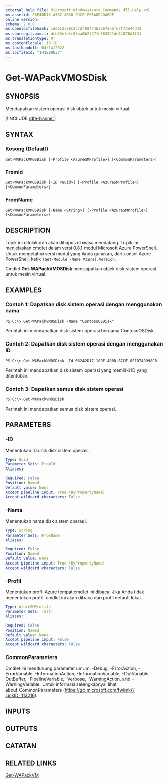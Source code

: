 ```yaml
---
external help file: Microsoft.WindowsAzure.Commands.dll-Help.xml
ms.assetid: E6E40D1B-A5BC-4B38-9D22-F06A8E4DABDF
online version: ''
schema: 2.0.0
ms.openlocfilehash: 1de012c80c2c7df68474b56678abfe7f73e44d42
ms.sourcegitcommit: dcb33efdfc53ba0b2f271e883021de84878d1f31
ms.translationtype: MT
ms.contentlocale: id-ID
ms.lasthandoff: 04/14/2022
ms.locfileid: "141880637"
---
```

# Get-WAPackVMOSDisk

## SYNOPSIS
Mendapatkan sistem operasi disk objek untuk mesin virtual.

[!INCLUDE [rdfe-banner](../../includes/rdfe-banner.md)]

## SYNTAX

### Kosong (Default)
```
Get-WAPackVMOSDisk [-Profile <AzureSMProfile>] [<CommonParameters>]
```

### FromId
```
Get-WAPackVMOSDisk [-ID <Guid>] [-Profile <AzureSMProfile>] [<CommonParameters>]
```

### FromName
```
Get-WAPackVMOSDisk [-Name <String>] [-Profile <AzureSMProfile>] [<CommonParameters>]
```

## DESCRIPTION
Topik ini ditolak dan akan dihapus di masa mendatang.
Topik ini menjelaskan cmdlet dalam versi 0.8.1 modul Microsoft Azure PowerShell.
Untuk mengetahui versi modul yang Anda gunakan, dari konsol Azure PowerShell, ketik `(Get-Module -Name Azure).Version`.

Cmdlet **Get-WAPackVMOSDisk** mendapatkan objek disk sistem operasi untuk mesin virtual.

## EXAMPLES

### Contoh 1: Dapatkan disk sistem operasi dengan menggunakan nama
```
PS C:\> Get-WAPackVMOSDisk -Name "ContosoOSDisk"
```

Perintah ini mendapatkan disk sistem operasi bernama ContosoOSDisk.

### Contoh 2: Dapatkan disk sistem operasi dengan menggunakan ID
```
PS C:\> Get-WAPackVMOSDisk -Id 66242D17-189F-480D-87CF-8E1D749998C8
```

Perintah ini mendapatkan disk sistem operasi yang memiliki ID yang ditentukan.

### Contoh 3: Dapatkan semua disk sistem operasi
```
PS C:\> Get-WAPackVMOSDisk
```

Perintah ini mendapatkan semua disk sistem operasi.

## PARAMETERS

### -ID
Menentukan ID unik disk sistem operasi.

```yaml
Type: Guid
Parameter Sets: FromId
Aliases:

Required: False
Position: Named
Default value: None
Accept pipeline input: True (ByPropertyName)
Accept wildcard characters: False
```

### -Nama
Menentukan nama disk sistem operasi.

```yaml
Type: String
Parameter Sets: FromName
Aliases:

Required: False
Position: Named
Default value: None
Accept pipeline input: True (ByPropertyName)
Accept wildcard characters: False
```

### -Profil
Menentukan profil Azure tempat cmdlet ini dibaca.
Jika Anda tidak menentukan profil, cmdlet ini akan dibaca dari profil default lokal.

```yaml
Type: AzureSMProfile
Parameter Sets: (All)
Aliases:

Required: False
Position: Named
Default value: None
Accept pipeline input: False
Accept wildcard characters: False
```

### CommonParameters
Cmdlet ini mendukung parameter umum: -Debug, -ErrorAction, -ErrorVariable, -InformationAction, -InformationVariable, -OutVariable, -OutBuffer, -PipelineVariable, -Verbose, -WarningAction, and -WarningVariable. Untuk informasi selengkapnya, lihat about_CommonParameters (https://go.microsoft.com/fwlink/?LinkID=113216).

## INPUTS

## OUTPUTS

## CATATAN

## RELATED LINKS

[Get-WAPackVM](./Get-WAPackVM.md)


